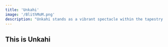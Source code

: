 ```yaml
---
title: 'Unkahi'
image: '/BlithMoM.png'
description: "Unkahi stands as a vibrant spectacle within the tapestry of Blithchron, igniting a fervor that propels individuals into the realm of the slam poetry competition. This uniquely crafted platform becomes the canvas upon which participants artfully unveil their passions, offering a poignant glimpse into the essence of their existence. The 'mehfil' hungers to surrender its consciousness, immersing itself solely in the enchanting universe your poetry creates. Here, participants are tasked with seamlessly channeling the very essence of poetry, orchestrating an experience that transcends words and resonates on a profound level."
---
```


## This is Unkahi